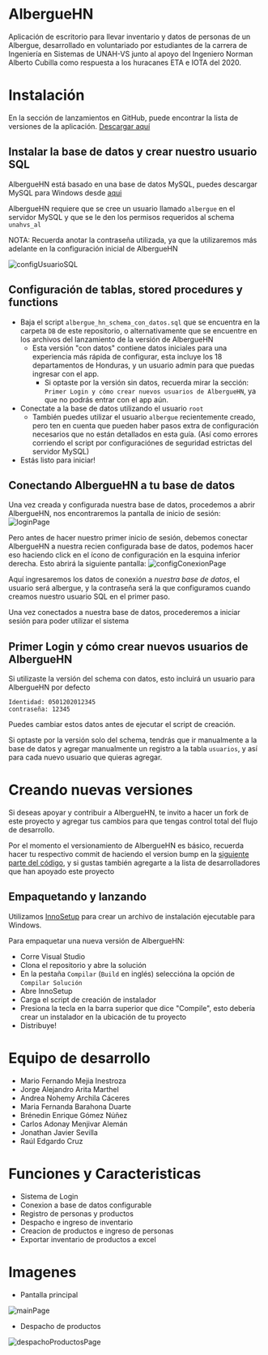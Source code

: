 # AlbergueHN
Aplicación de escritorio para llevar inventario y datos de personas de un Albergue, desarrollado en voluntariado por estudiantes de la carrera de Ingeniería en Sistemas de UNAH-VS junto al apoyo del Ingeniero Norman Alberto Cubilla como respuesta a los huracanes ETA e IOTA del 2020.

# Instalación
En la sección de lanzamientos en GitHub, puede encontrar la lista de versiones de la aplicación. [Descargar aquí](https://github.com/Termtime/AlbergueHN/releases/tag/v1.2.2)

## Instalar la base de datos y crear nuestro usuario SQL
AlbergueHN está basado en una base de datos MySQL, puedes descargar MySQL para Windows desde [aqui](https://dev.mysql.com/downloads/installer/)

AlbergueHN requiere que se cree un usuario llamado `albergue` en el servidor MySQL y que se le den los permisos requeridos al schema `unahvs_al`

NOTA: Recuerda anotar la contraseña utilizada, ya que la utilizaremos más adelante en la configuración inicial de AlbergueHN

![configUsuarioSQL](https://i.imgur.com/XU09hwI.png)

## Configuración de tablas, stored procedures y functions

- Baja el script `albergue_hn_schema_con_datos.sql` que se encuentra en la carpeta `DB` de este repositorio, o alternativamente que se encuentre en los archivos del lanzamiento de la versión de AlbergueHN
  - Esta versión "con datos" contiene datos iniciales para una experiencia más rápida de configurar, esta incluye los 18 departamentos de Honduras, y un usuario admin para que puedas ingresar con el app.
    - Si optaste por la versión sin datos, recuerda mirar la sección: `Primer Login y cómo crear nuevos usuarios de AlbergueHN`, ya que no podrás entrar con el app aún.
- Conectate a la base de datos utilizando el usuario `root`
  - También puedes utilizar el usuario `albergue` recientemente creado, pero ten en cuenta que pueden haber pasos extra de configuración necesarios que no están detallados en esta guía. (Así como errores corriendo el script por configuraciónes de seguridad estrictas del servidor MySQL)
- Estás listo para iniciar!

## Conectando AlbergueHN a tu base de datos

Una vez creada y configurada nuestra base de datos, procedemos a abrir AlbergueHN, nos encontraremos la pantalla de inicio de sesión:
![loginPage](https://i.imgur.com/7jCBLJS.jpg)

Pero antes de hacer nuestro primer inicio de sesión, debemos conectar AlbergueHN a nuestra recien configurada base de datos, podemos hacer eso haciendo click en el ícono de configuración en la esquina inferior derecha. Esto abrirá la siguiente pantalla:
![configConexionPage](https://i.imgur.com/yxwHSYR.jpg)

Aquí ingresaremos los datos de conexión a *nuestra base de datos*, el usuario será albergue, y la contraseña será la que configuramos cuando creamos nuestro usuario SQL en el primer paso.

Una vez conectados a nuestra base de datos, procederemos a iniciar sesión para poder utilizar el sistema

## Primer Login y cómo crear nuevos usuarios de AlbergueHN

Si utilizaste la versión del schema con datos, esto incluirá un usuario para AlbergueHN por defecto
```
Identidad: 0501202012345
contraseña: 12345
```

Puedes cambiar estos datos antes de ejecutar el script de creación.

Si optaste por la versión solo del schema, tendrás que ir manualmente a la base de datos y agregar manualmente un registro a la tabla `usuarios`, y así para cada nuevo usuario que quieras agregar.

# Creando nuevas versiones

Si deseas apoyar y contribuir a AlbergueHN, te invito a hacer un fork de este proyecto y agregar tus cambios para que tengas control total del flujo de desarrollo.

Por el momento el versionamiento de AlbergueHN es básico, recuerda hacer tu respectivo commit de haciendo el version bump en la [siguiente parte del código](https://github.com/Termtime/AlbergueHN/blob/fa149ce97b4c0cd0cd0e4fc3e20e9d8f042aa59c/AlbergueHN/Source/Forms/PantallaPrincipal.cs#L742), y si gustas también agregarte a la lista de desarrolladores que han apoyado este proyecto

## Empaquetando y lanzando

Utilizamos [InnoSetup](https://jrsoftware.org/isdl.php#stable) para crear un archivo de instalación ejecutable para Windows.

Para empaquetar una nueva versión de AlbergueHN:
- Corre Visual Studio
- Clona el repositorio y abre la solución
- En la pestaña `Compilar` (`Build` en inglés) seleccióna la opción de `Compilar Solución`
- Abre InnoSetup
- Carga el script de creación de instalador
- Presiona la tecla en la barra superior que dice "Compile", esto debería crear un instalador en la ubicación de tu proyecto
- Distribuye!

# Equipo de desarrollo

* Mario Fernando Mejia Inestroza
* Jorge Alejandro Arita Marthel
* Andrea Nohemy Archila Cáceres
* Maria Fernanda Barahona Duarte
* Brénedin Enrique Gómez Núñez
* Carlos Adonay Menjivar Alemán
* Jonathan Javier Sevilla
* Raúl Edgardo Cruz

# Funciones y Caracteristicas

* Sistema de Login
* Conexion a base de datos configurable
* Registro de personas y productos
* Despacho e ingreso de inventario
* Creacion de productos e ingreso de personas
* Exportar inventario de productos a excel

# Imagenes

* Pantalla principal

![mainPage](https://i.imgur.com/5ySuUYA.jpg)

* Despacho de productos

![despachoProductosPage](https://i.imgur.com/ty1JkSu.jpg)
